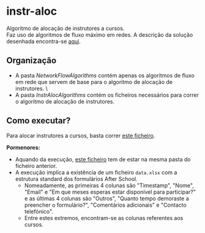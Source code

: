 # instr-aloc
Algoritmo de alocação de instrutores a cursos. \
Faz uso de algoritmos de fluxo máximo em redes.
A descrição da solução desenhada encontra-se [aqui](https://www.overleaf.com/read/cmsnhdyrpbrg).

## Organização
* A pasta *NetworkFlowAlgorithms* contém apenas os algoritmos de fluxo em rede que servem de base para o algoritmo de alocação de instrutores. \
* A pasta *InstrAlocAlgorithms* contém os ficheiros necessários para correr o algoritmo de alocação de instrutores. 

## Como executar?

Para alocar instrutores a cursos, basta correr [este ficheiro](https://github.com/Joao03Guilherme/instr-aloc/blob/master/InstrAlocAlgorithms/instr_aloc_flow.py).

**Pormenores:** 

* Aquando da execução, [este ficheiro](https://github.com/Joao03Guilherme/instr-aloc/blob/master/InstrAlocAlgorithms/NetworkFlow.py) tem de estar na mesma pasta do ficheiro anterior.
* A execução implica a existência de um ficheiro `data.xlsx` com a estrutura standard dos formulários After School. 
  * Nomeadamente, as primeiras 4 colunas são "Timestamp", "Nome", "Email" e "Em que meses esperas estar disponível para participar?" e as últimas 4 colunas são "Outros", "Quanto tempo demoraste a preencher o formulário?", "Comentários adicionais" e "Contacto telefónico". 
  * Entre estes extremos, encontram-se as colunas referentes aos cursos.